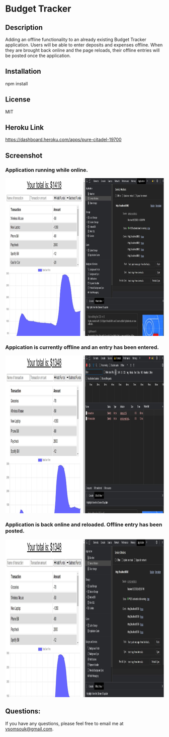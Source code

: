 # Budget Tracker

## Description
Adding an offline functionality to an already existing Budget Tracker application. Users will be able to enter deposits and expenses offline. When they are brought back online and the page reloads, their offline entries will be posted once the application.


## Installation
npm install


## License
MIT

## Heroku Link
https://dashboard.heroku.com/apps/pure-citadel-19700

## Screenshot
### Application running while online.
<img src="./public/icons/online.JPG" width="900" height="500">

### Appication is currently offline and an entry has been entered. 
<img src="./public/icons/offline.JPG"  width="900" height="500">

### Application is back online and reloaded. Offline entry has been posted. 
<img src="./public/icons/offlinereload.JPG"  width="900" height="500">


## Questions:
If you have any questions, please feel free to email me at vsomsouk@gmail.com.


